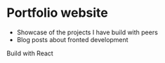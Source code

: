 # Portfolio website 

- Showcase of the projects I have build with peers
- Blog posts about fronted development

Build with React
